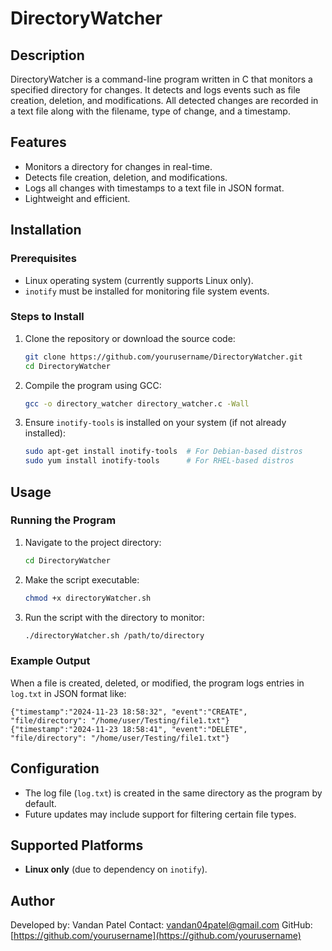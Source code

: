 # DirectoryWatcher

## Description
DirectoryWatcher is a command-line program written in C that monitors a specified directory for changes. It detects and logs events such as file creation, deletion, and modifications. All detected changes are recorded in a text file along with the filename, type of change, and a timestamp.

## Features
- Monitors a directory for changes in real-time.
- Detects file creation, deletion, and modifications.
- Logs all changes with timestamps to a text file in JSON format.
- Lightweight and efficient.

## Installation
### Prerequisites
- Linux operating system (currently supports Linux only).
- `inotify` must be installed for monitoring file system events.

### Steps to Install
1. Clone the repository or download the source code:
   ```sh
   git clone https://github.com/yourusername/DirectoryWatcher.git
   cd DirectoryWatcher
   ```
2. Compile the program using GCC:
   ```sh
   gcc -o directory_watcher directory_watcher.c -Wall
   ```
3. Ensure `inotify-tools` is installed on your system (if not already installed):
   ```sh
   sudo apt-get install inotify-tools  # For Debian-based distros
   sudo yum install inotify-tools      # For RHEL-based distros
   ```

## Usage
### Running the Program
1. Navigate to the project directory:
   ```sh
   cd DirectoryWatcher
   ```
2. Make the script executable:
   ```sh
   chmod +x directoryWatcher.sh
   ```
3. Run the script with the directory to monitor:
   ```sh
   ./directoryWatcher.sh /path/to/directory
   ```

### Example Output
When a file is created, deleted, or modified, the program logs entries in `log.txt` in JSON format like:
```
{"timestamp":"2024-11-23 18:58:32", "event":"CREATE", "file/directory": "/home/user/Testing/file1.txt"}
{"timestamp":"2024-11-23 18:58:41", "event":"DELETE", "file/directory": "/home/user/Testing/file1.txt"}
```

## Configuration
- The log file (`log.txt`) is created in the same directory as the program by default.
- Future updates may include support for filtering certain file types.

## Supported Platforms
- **Linux only** (due to dependency on `inotify`).

## Author
Developed by: Vandan Patel 
Contact: vandan04patel@gmail.com
GitHub: [https://github.com/yourusername](https://github.com/yourusername)

